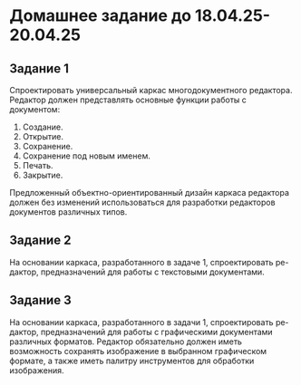 # Домашнее задание до 18.04.25-20.04.25
## Задание 1
Спроектировать универсальный каркас многодокументного редактора. Редактор должен представлять основные функции работы с документом:
 1. Создание.
 2. Открытие.
 3. Сохранение.
 4. Сохранение под новым именем.
 5. Печать.
 6. Закрытие.

Предложенный объектно-ориентированный дизайн каркаса редактора должен без изменений использоваться для разработки редакторов документов различных типов.
## Задание 2
На основании каркаса, разработанного в задаче 1, спроектировать ре-дактор, предназначений для работы с текстовыми документами.
## Задание 3
На основании каркаса, разработанного в задачи 1, спроектировать ре-дактор, предназначений для работы с графическими документами различных форматов. Редактор обязательно должен иметь возможность сохранять изображение в выбранном графическом формате, а также иметь палитру инструментов для обработки изображения.